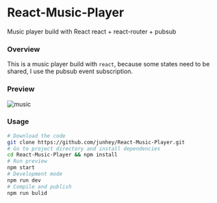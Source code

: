 # React-Music-Player
Music player build with React
react + react-router + pubsub   
### Overview
This is a music player build with `react`, because some states need to be shared, I use the pubsub event subscription.  
### Preview
![music](https://user-images.githubusercontent.com/14805432/39576069-ce619886-4eaa-11e8-80d0-8344830c1ab4.gif)
### Usage
```bash
# Download the code
git clone https://github.com/junhey/React-Music-Player.git
# Go to project directory and install dependencies
cd React-Music-Player && npm install
# Run preview
npm start
# Development mode
npm run dev
# Compile and publish
npm run bulid
```


